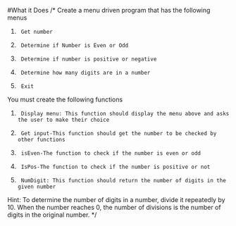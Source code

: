 #What it Does
/*
Create a menu driven program that has the following menus
1.      Get number
2.      Determine if Number is Even or Odd
3.      Determine if number is positive or negative
4.      Determine how many digits are in a number
5.      Exit

You must create the following functions
1.      Display menu: This function should display the menu above and asks the user to make their choice
2.      Get input-This function should get the number to be checked by other functions
3.      isEven-The function to check if the number is even or odd
4.      IsPos-The function to check if the number is positive or not
5.      NumDigit: This function should return the number of digits in the given number

Hint: To determine the number of digits in a number, divide it repeatedly by 10. When the number reaches 0, the number of divisions is the number of digits in the original number.
*/